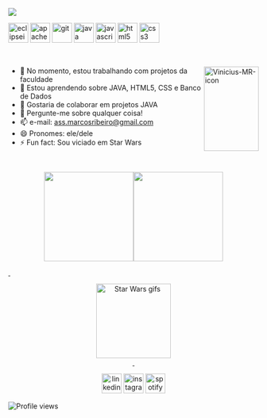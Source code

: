 ![](https://i.ibb.co/YTf69yn/Hello-DEV-2.png)

[<img src='https://cdn.jsdelivr.net/npm/simple-icons@3.0.1/icons/eclipseide.svg' alt='eclipseide' height='40'>](eclipse)  [<img src='https://cdn.jsdelivr.net/npm/simple-icons@3.0.1/icons/apachenetbeanside.svg' alt='apachenetbeanside' height='40'>](apache_net_beans)  [<img src='https://cdn.jsdelivr.net/npm/simple-icons@3.0.1/icons/git.svg' alt='git' height='40'>](git)  [<img src='https://cdn.jsdelivr.net/npm/simple-icons@3.0.1/icons/java.svg' alt='java' height='40'>](java)  [<img src='https://cdn.jsdelivr.net/npm/simple-icons@3.0.1/icons/javascript.svg' alt='javascript' height='40'>](java_script)  [<img src='https://cdn.jsdelivr.net/npm/simple-icons@3.0.1/icons/html5.svg' alt='html5' height='40'>](html5)  [<img src='https://cdn.jsdelivr.net/npm/simple-icons@3.0.1/icons/css3.svg' alt='css3' height='40'>](css)

<p>&nbsp;</p>
<div>
  
  <img align="right"  alt="Vinicius-MR-icon" height="170" width="110" src="https://external-content.duckduckgo.com/iu/?u=https%3A%2F%2Fi.pinimg.com%2Foriginals%2Fbd%2F37%2F52%2Fbd3752ed6e1e73aa8c2dd10c8bc95ffc.gif&f=1&nofb=1">

- 🔭 No momento, estou trabalhando com projetos da faculdade  
- 🌱 Estou aprendendo sobre JAVA, HTML5, CSS e Banco de Dados 
- 👯 Gostaria de colaborar em projetos JAVA 
- 💬 Pergunte-me sobre qualquer coisa! 
- 📫 e-mail: ass.marcosribeiro@gmail.com 
- 😄 Pronomes: ele/dele 
- ⚡ Fun fact: Sou viciado em Star Wars 

</div

<p>&nbsp;</p>

<div align="center">
  <a href="https://github.com/viniknoxville">
  <img height="180em" src="https://github-readme-stats.vercel.app/api?username=viniknoxville&show_icons=true&count_private=true"/><img height="180em" src="https://github-readme-stats.vercel.app/api/top-langs/?username=viniknoxville"/>
</div>

<p>&nbsp;</p>

<div align="center">
<img class="n3VNCb" style="width: 150px; height: 150px; margin: 0px;" src="https://external-content.duckduckgo.com/iu/?u=https%3A%2F%2Farticulate-heroes.s3.amazonaws.com%2F4812.clickhere2874qvx.png&f=1&nofb=1" alt="Star Wars gifs" data-noaft="1" />
</div>
<div align="center">&nbsp;</div>


 <div align="center">
   
[<img src='https://cdn.jsdelivr.net/npm/simple-icons@3.0.1/icons/linkedin.svg' alt='linkedin' height='40'>](https://www.linkedin.com/in/marcosvsribeiro/)  [<img src='https://cdn.jsdelivr.net/npm/simple-icons@3.0.1/icons/instagram.svg' alt='instagram' height='40'>](https://www.instagram.com/viniknoxville/)  [<img src='https://cdn.jsdelivr.net/npm/simple-icons@3.0.1/icons/spotify.svg' alt='spotify' height='40'>](https://open.spotify.com/user/12179617072?si=k1glThkqREOUUwSlY_1wKA&utm_source=copy-link&dl_branch=1&nd=1) 
   
  </div>

  ![Profile views](https://gpvc.arturio.dev/viniknoxville)
  
  

  


   
 

